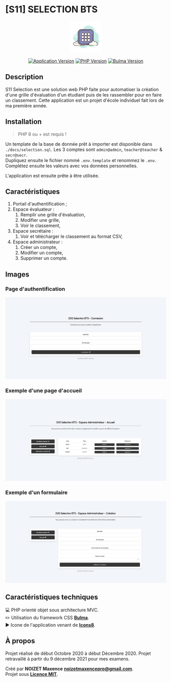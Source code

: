 # [S11] SELECTION BTS

<p align="center"><a href="https://github.com/25thMaxouuu/s11-selection" target="_blank" rel="noopener noreferrer"><img width="100" src="../public/assets/images/icones8-favicon.png"></a></p>

<p align="center">
   <a href="https://github.com/25thMaxouuu/s11-selection"><img src="https://img.shields.io/badge/version-1.1.0-9cf" alt="Application Version" /><a>
   <a href="https://php.net/"><img src="https://img.shields.io/badge/php-%3E%3D%208.0.13-%37278AB" alt="PHP Version" /><a>
   <a href="https://bulma.io/"><img src="https://img.shields.io/badge/dynamic/json?color=%2300D1B2&label=Bulma&query=%24.version&url=https%3A%2F%2Fraw.githubusercontent.com%2Fjgthms%2Fbulma%2Fmaster%2Fpackage.json" alt="Bulma Version" /><a>
</p>

## Description

S11 Selection est une solution web PHP faite pour automatiser la création d'une grille d'évaluation d'un étudiant puis de les rassembler pour en faire un classement. Cette application est un projet d'école individuel fait lors de ma première année.

## Installation

> PHP 8 ou + est requis !

Un template de la base de donnée prêt à importer est disponible dans `./docs/selection.sql`. Les 3 comptes sont `admin@admin`, `teacher@teacher` & `secr@secr`.\
Dupliquez ensuite le fichier nommé `.env.template` et renommez le `.env`. Complétez ensuite les valeurs avec vos données personnelles.

L'application est ensuite prête à être utilisée.

## Caractéristiques

1. Portail d'authentification ;
2. Espace évaluateur :
   1. Remplir une grille d'évaluation,
   2. Modifier une grille,
   3. Voir le classement,
3. Espace secrétaire :
   1. Voir et télécharger le classement au format CSV,
4. Espace administrateur :
   1. Créer un compte,
   2. Modifier un compte,
   3. Supprimer un compte.

## Images

### Page d'authentification

<p align="center">
   <img alt="Authentication page" width="700" src="./README-PICTURES/auth-home.jpg">
</p>

### Exemple d'une page d'accueil

<p align="center">
   <img alt="Home page example" width="700" src="./README-PICTURES/home-example.jpg">
</p>

### Exemple d'un formulaire

<p align="center">
   <img alt="Form example" width="700" src="./README-PICTURES/form-example.jpg">
</p>

## Caractéristiques techniques

:computer: PHP orienté objet sous architecture MVC.\
:pencil2: Utilisation du framework CSS **[Bulma](https://bulma.io/documentation/overview/start/)**.\
:arrow_forward: Icone de l'application venant de **[Icons8](https://icons8.com/icon/64044/grille)**.

## À propos

Projet réalisé de début Octobre 2020 à début Décembre 2020. Projet retravaillé à partir du 9 décembre 2021 pour mes examens.

Créé par **NOIZET Maxence** **<noizetmaxencepro@gmail.com>**.\
Projet sous **[Licence MIT](https://opensource.org/licenses/MIT)**.
